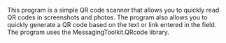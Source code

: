 This program is a simple QR code scanner that allows you to quickly read QR codes in screenshots and photos. The program also allows you to quickly generate a QR code based on the text or link entered in the field. The program uses the MessagingToolkit.QRcode library.
